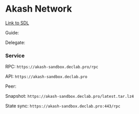 # Akash Network

[Link to SDL](https://gitopia.com/DecloudNodesLab/cosmos-universe/tree/master/projects/Akash_Network/akash_mainnet_deploy.yml)

Guide: 

Delegate:

### Service

RPC: ```https://akash-sandbox.declab.pro/rpc```

API: ```https://akash-sandbox.declab.pro```

Peer:

Snapshot: ```https://akash-sandbox.declab.pro/latest.tar.lz4```

State sync: ```https://akash-sandbox.declab.pro:443/rpc```
